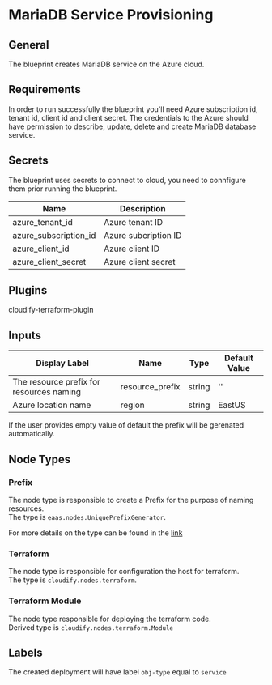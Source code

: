 # MariaDB Service Provisioning

## General

The blueprint creates MariaDB service on the Azure cloud. 

## Requirements

In order to run successfully the blueprint you'll need Azure subscription id, tenant id, client id and client secret. The credentials to the Azure should have permission to describe, update, delete and create MariaDB database service.

## Secrets

The blueprint uses secrets to connect to cloud, you need to connfigure them prior running the blueprint.


| Name                  | Description                                                                        |
| --------------------- | ---------------------------------------------------------------------------------- |
| azure_tenant_id       | Azure tenant ID                                                                    |
| azure_subscription_id | Azure subcription ID                                                               |
| azure_client_id       | Azure client ID                                                                    |
| azure_client_secret   | Azure client secret                                                                |

## Plugins

cloudify-terraform-plugin

## Inputs

| Display Label                            | Name            | Type   | Default Value  |
| ---------------------------------------- | ----------------| ------ | -------------- |
| The resource prefix for resources naming | resource_prefix | string | ''             |
| Azure location name                      | region          | string | EastUS         |

If the user provides empty value of default the prefix will be gerenated automatically.

## Node Types

### Prefix
The node type is responsible to create a Prefix for the purpose of naming resources.\
The type is `eaas.nodes.UniquePrefixGenerator`.

For more details on the type can be found in the [link](https://github.com/cloudify-community/eaas-example/blob/master/utils/custom_types.yaml)

### Terraform
The node type is responsible for configuration the host for terraform.\
The type is `cloudify.nodes.terraform`.

### Terraform Module
The node type responsible for deploying the terraform code.\
Derived type is `cloudify.nodes.terraform.Module`

## Labels

The created deployment will have label `obj-type` equal to `service`
